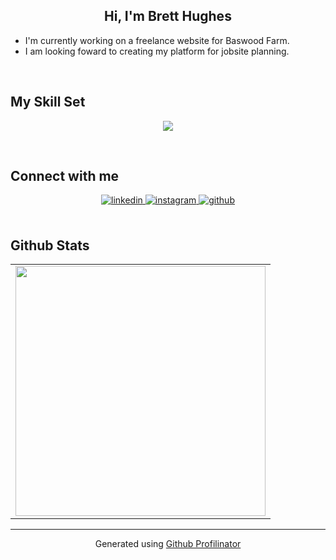 ## <div align="center">Hi, I'm Brett Hughes </div>    
    

- I'm currently working on a freelance website for Baswood Farm.
- I am looking foward to creating my platform for jobsite planning.
  

<br/>  


## My Skill Set  

  
<p align="middle">  
<img src="https://skillicons.dev/icons?i=js,py,react,nextjs,django,gcp,aws,figma," />
</p>

<br/>  

## Connect with me  
<div align="center">
<a href="https://linkedin.com/in/brett-hughes-08942893" target="_blank">
<img src=https://img.shields.io/badge/linkedin-%231E77B5.svg?&style=for-the-badge&logo=linkedin&logoColor=white alt=linkedin style="margin-bottom: 5px;" />
</a>
<a href="https://instagram.com/brettjustplay" target="_blank">
<img src=https://img.shields.io/badge/instagram-%23000000.svg?&style=for-the-badge&logo=instagram&logoColor=white alt=instagram style="margin-bottom: 5px;" />
</a>
<a href="https://github.com/TwoFivinClimber" target="_blank">
<img src=https://img.shields.io/badge/github-%2324292e.svg?&style=for-the-badge&logo=github&logoColor=white alt=github style="margin-bottom: 5px;" />
</a>  
</div>  
  

<br/>  


## Github Stats 
<table align="center">
    <td>
        <img src="https://github-readme-stats.vercel.app/api/top-langs/?username=twofivinclimber&hide_border=true&layout=compact" align="middle" style="width: 400px" />
    </td>
</table>


----
<div align="center">Generated using <a href="https://profilinator.rishav.dev/" target="_blank">Github Profilinator</a></div>
